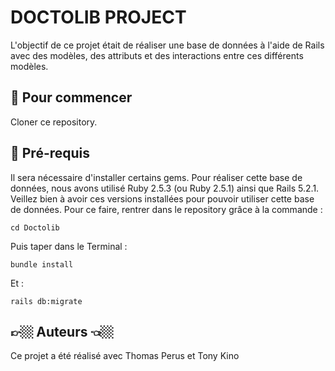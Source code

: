 # DOCTOLIB PROJECT

L'objectif de ce projet était de réaliser une base de données à l'aide de Rails avec des modèles, des attributs et des interactions entre ces différents modèles.

## 🐣 Pour commencer

Cloner ce repository.

## 🔧 Pré-requis

Il sera nécessaire d'installer certains gems. Pour réaliser cette base de données, nous avons utilisé Ruby 2.5.3 (ou Ruby 2.5.1) ainsi que Rails 5.2.1. Veillez bien à avoir ces versions installées pour pouvoir utiliser cette base de données. Pour ce faire, rentrer dans le repository grâce à la commande :
```
cd Doctolib
```

Puis taper dans le Terminal :
```
bundle install
```
Et :
```
rails db:migrate
```

## 👉🏼 Auteurs 👈🏼
Ce projet a été réalisé avec Thomas Perus et Tony Kino
